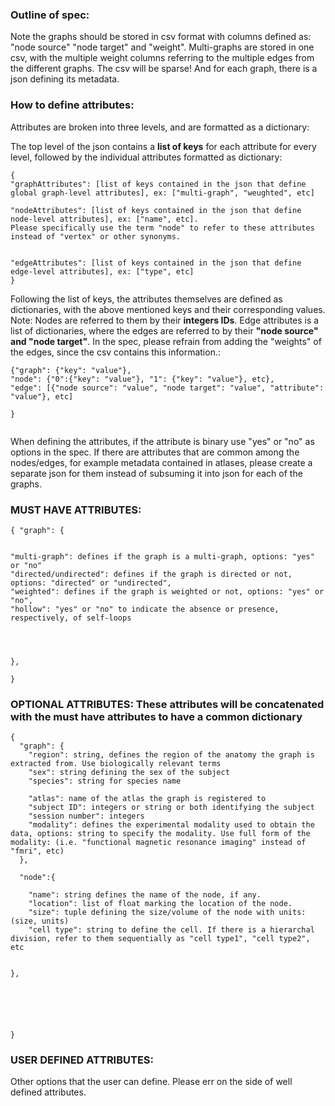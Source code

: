 ### Outline of spec:

Note the graphs should be stored in csv format with columns defined as: "node source" "node target" and "weight". Multi-graphs are stored in one csv, with the multiple weight columns referring to the multiple edges from the different graphs.
The csv will be sparse!
And for each graph, there is a json defining its metadata.

### How to define attributes:
Attributes are broken into three levels, and are formatted as a dictionary:

The top level of the json contains a **list of keys** for each attribute for every level, followed by the individual attributes formatted as dictionary:


```
{
"graphAttributes": [list of keys contained in the json that define global graph-level attributes], ex: ["multi-graph", "weughted", etc]

"nodeAttributes": [list of keys contained in the json that define node-level attributes], ex: ["name", etc].
Please specifically use the term "node" to refer to these attributes instead of "vertex" or other synonyms.


"edgeAttributes": [list of keys contained in the json that define edge-level attributes], ex: ["type", etc]
}
```
Following the list of keys, the attributes themselves are defined as dictionaries, with the above mentioned keys and their corresponding values. Note: Nodes are referred to them by their **integers IDs**. Edge attributes is a list of dictionaries, where the edges are referred to by their **"node source" and "node target"**. In the spec, please refrain from adding the "weights" of the edges, since the csv contains this information.:
```
{"graph": {"key": "value"},
"node": {"0":{"key": "value"}, "1": {"key": "value"}, etc},
"edge": [{"node source": "value", "node target": "value", "attribute": "value"}, etc]

}


```

When defining the attributes, if the attribute is binary use "yes" or "no" as options in the spec.
If there are attributes that are common among the nodes/edges, for example metadata contained in atlases, please create a separate json for them instead of subsuming it into json for each of the graphs.




### MUST HAVE ATTRIBUTES:
```
{ "graph": {


"multi-graph": defines if the graph is a multi-graph, options: "yes" or "no"
"directed/undirected": defines if the graph is directed or not, options: "directed" or "undirected",
"weighted": defines if the graph is weighted or not, options: "yes" or "no",
"hollow": "yes" or "no" to indicate the absence or presence, respectively, of self-loops




},

}

```




### OPTIONAL ATTRIBUTES: These attributes will be concatenated with the must have attributes to have a common dictionary
```
{
  "graph": {
    "region": string, defines the region of the anatomy the graph is extracted from. Use biologically relevant terms
    "sex": string defining the sex of the subject
    "species": string for species name

    "atlas": name of the atlas the graph is registered to
    "subject ID": integers or string or both identifying the subject
    "session number": integers
    "modality": defines the experimental modality used to obtain the data, options: string to specify the modality. Use full form of the modality: (i.e. "functional magnetic resonance imaging" instead of "fmri", etc)
  },

  "node":{

    "name": string defines the name of the node, if any.
    "location": list of float marking the location of the node.
    "size": tuple defining the size/volume of the node with units: (size, units)
    "cell type": string to define the cell. If there is a hierarchal division, refer to them sequentially as "cell type1", "cell type2", etc


},






}
```

### USER DEFINED ATTRIBUTES:
Other options that the user can define. Please err on the side of well defined attributes.  
